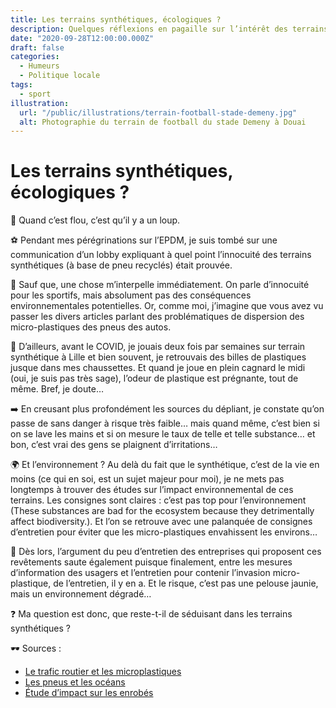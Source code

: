```yaml
---
title: Les terrains synthétiques, écologiques ?
description: Quelques réflexions en pagaille sur l’intérêt des terrains synthétiques.
date: "2020-09-28T12:00:00.000Z"
draft: false
categories:
  - Humeurs
  - Politique locale
tags:
  - sport
illustration:
  url: "/public/illustrations/terrain-football-stade-demeny.jpg"
  alt: Photographie du terrain de football du stade Demeny à Douai
---
```


# Les terrains synthétiques, écologiques ?

🔎 Quand c’est flou, c’est qu’il y a un loup.

⚽ Pendant mes pérégrinations sur l’EPDM, je suis tombé sur une communication d’un lobby expliquant à quel point l’innocuité des terrains synthétiques (à base de pneu recyclés) était prouvée.

🤷 Sauf que, une chose m’interpelle immédiatement. On parle d’innocuité pour les sportifs, mais absolument pas des conséquences environnementales potentielles. Or, comme moi, j’imagine que vous avez vu passer les divers articles parlant des problématiques de dispersion des micro-plastiques des pneus des autos.

🤔 D’ailleurs, avant le COVID, je jouais deux fois par semaines sur terrain synthétique à Lille et bien souvent, je retrouvais des billes de plastiques jusque dans mes chaussettes. Et quand je joue en plein cagnard le midi (oui, je suis pas très sage), l’odeur de plastique est prégnante, tout de même. Bref, je doute…

➡️ En creusant plus profondément les sources du dépliant, je constate qu’on passe de sans danger à risque très faible… mais quand même, c’est bien si on se lave les mains et si on mesure le taux de telle et telle substance… et bon, c’est vrai des gens se plaignent d’irritations…

🌍 Et l’environnement ? Au delà du fait que le synthétique, c’est de la vie en moins (ce qui en soi, est un sujet majeur pour moi), je ne mets pas longtemps à trouver des études sur l’impact environnemental de ces terrains. Les consignes sont claires : c’est pas top pour l’environnement (These substances are bad for the ecosystem because they detrimentally affect biodiversity.). Et l’on se retrouve avec une palanquée de consignes d’entretien pour éviter que les micro-plastiques envahissent les environs…

🚿 Dès lors, l’argument du peu d’entretien des entreprises qui proposent ces revêtements saute également puisque finalement, entre les mesures d’information des usagers et l’entretien pour contenir l’invasion micro-plastique, de l’entretien, il y en a. Et le risque, c’est pas une pelouse jaunie, mais un environnement dégradé…

❓ Ma question est donc, que reste-t-il de séduisant dans les terrains synthétiques ?

🕶️ Sources :

- [Le trafic routier et les microplastiques](https://www.lemonde.fr/planete/article/2020/07/19/le-trafic-routier-source-de-pollution-par-les-microplastiques_6046666_3244.html)
- [Les pneus et les océans](https://www.echa.europa.eu/-/recycled-rubber-infill-causes-a-very-low-level-of-concern)
- [Étude d’impact sur les enrobés](https://www.rivm.nl/en/rubber-granulate/environmental-impact-study-on-rubber-granulate-2018)
